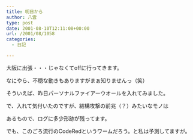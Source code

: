 ```yaml
---
title: 明日から
author: 八雲
type: post
date: 2001-08-10T12:11:08+00:00
url: /2001/08/1058
categories:
  - 日記

---
```

大阪に出張・・・じゃなくてoffに行ってきます。
  
なにやら、不穏な動きもありますがまぁ知りませんっ（笑）

そういえば、昨日パーソナルファイアーウオールを入れてみました。
  
で、入れて気付いたのですが、結構攻撃の前兆（？）みたいなモノは
  
あるもので、ログに多少形跡が残ってます。
  
でも、このごろ流行のCodeRedというワームだろう。と私は予測してますが。